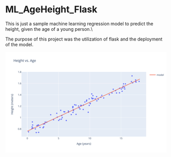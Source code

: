 # ML_AgeHeight_Flask
 
This is just a sample machine learning regression model to predict the height, given the age of a young person.\

The purpose of this project was the utilization of flask and the deployment of the model.

![My Image Description](app/static/base_pic.svg)
